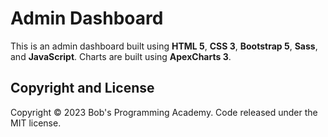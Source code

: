 # Admin Dashboard

This is an admin dashboard built using **HTML 5**, **CSS 3**, **Bootstrap 5**, **Sass**, and **JavaScript**. Charts are built using **ApexCharts 3**.

## Copyright and License

Copyright © 2023 Bob's Programming Academy. Code released under the MIT license.
